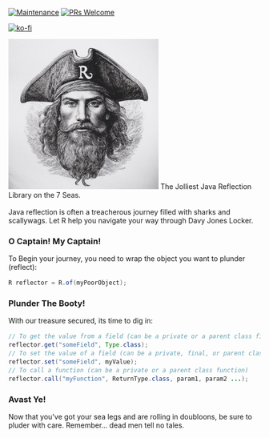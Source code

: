 [![Maintenance](https://img.shields.io/badge/Maintained%3F-yes-green.svg)](https://GitHub.com/Naereen/StrapDown.js/graphs/commit-activity)
[![PRs Welcome](https://img.shields.io/badge/PRs-welcome-brightgreen.svg?style=flat-square)](http://makeapullrequest.com)

[![ko-fi](https://ko-fi.com/img/githubbutton_sm.svg)](https://ko-fi.com/G2G4DZF4D)

<img src="https://raw.githubusercontent.com/MrNavaStar/R/main/pirate.jpg" width="300" height="300">
The Jolliest Java Reflection Library on the 7 Seas.
<br></br>
Java reflection is often a treacherous journey filled with sharks and scallywags. Let R help you navigate your way through Davy Jones Locker.

### O Captain! My Captain!
To Begin your journey, you need to wrap the object you want to plunder (reflect):
```java
R reflector = R.of(myPoorObject);
```

### Plunder The Booty!
With our treasure secured, its time to dig in:
```java
// To get the value from a field (can be a private or a parent class field)
reflector.get("someField", Type.class);
// To set the value of a field (can be a private, final, or parent class field)
reflector.set("someField", myValue);
// To call a function (can be a private or a parent class function)
reflector.call("myFunction", ReturnType.class, param1, param2 ...);
```

### Avast Ye!
Now that you've got your sea legs and are rolling in doubloons, be sure to pluder with care. Remember... dead men tell no tales.
